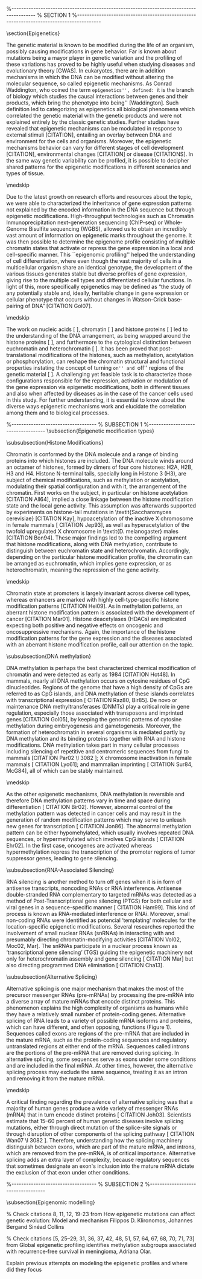 %----------------------------------------------------------------------------------------
%	SECTION 1
%----------------------------------------------------------------------------------------

\section{Epigenetics}

The genetic material is known to be modified during the life of an organism, possibly causing modifications in gene behavior. Far is known about mutations being a mayor player in genetic variation and the profiling of these variations has proved to be highly useful when studying diseases and evolutionary theory [GWAS]. In eukaryotes, there are in addition mechanisms in which the DNA can be modified without altering the molecular sequence, so called epigenetic mechanisms. As Conrad Waddington, who coined the term ``epigenetics'', defined: ``it is the branch of biology which studies the causal interactions between genes and their products, which bring the phenotype into being'' [Waddington]. Such definition led to categorizing as epigenetics all biological phenomena which correlated the genetic material with the genetic products and were not explained entirely by the classic genetic studies. Further studies have revealed that epigenetic mechanisms can be modulated in response to external stimuli [CITATION], entailing an overlay between DNA  and environment for the cells and organisms. Moreover, the epigenetic mechanisms behavior can vary for different stages of cell development [CITATION], environmental changes [CITATION] or disease [CITATIONS]. In the same way genetic variability can be profiled, it is possible to decipher shared patterns for the epigenetic modifications in different scenarios and types of tissue.

\medskip

Due to the latest growth on research efforts and resources about the topic, we were able to characterized the inheritance of gene expression patterns not explained by the encoded information in the DNA sequence but through epigenetic modifications. High-throughput technologies such as Chromatin Inmunoprecipitation next-generation sequencing (ChIP-seq) or Whole-Genome Bisulfite sequencing (WGBS), allowed us to obtain an incredibly vast amount of information on epigenetic marks throughout the genome. It was then possible to determine the epigenome profile consisting of multiple chromatin states that activate or repress the gene expression in a local and cell-specific manner. This ``epigenomic profiling'' helped the understanding of cell differentiation, where even though the vast majority of cells in a multicellular organism share an identical genotype, the development of the various tissues generates stable but diverse profiles of gene expression, giving rise to the multiple cell types and differentiated cellular functions. In light of this, more specifically epigenetics may be defined as “the study of any potentially stable and, ideally, heritable change in gene expression or cellular phenotype that occurs without changes in Watson-Crick base-pairing of DNA” [CITATION Gol07].

\medskip

The work on nucleic acids [ ], chromatin [ ] and histone proteins [ ] led to the understanding of the DNA arrangement, as being wrapped around the histone proteins [ ], and furthermore to the cytological distinction between euchromatin and heterochromatin [ ]. It has been proved that post-translational modifications of the histones, such as methylation, acetylation or phosphorylation, can reshape the chromatin structural and functional properties instating the concept of turning ``on'' and ``off'' regions of the genetic material [ ]. A challenging yet feasible task is to characterize those configurations responsible for the repression, activation or modulation of the gene expression via epigenetic modifications, both in different tissues and also when affected by diseases as in the case of the cancer cells used in this study. For further understanding, it is essential to know about the diverse ways epigenetic mechanisms work and elucidate the correlation among them and to biological processes.

%-----------------------------------
%	SUBSECTION 1
%-----------------------------------
\subsection{Epigenetic modification types}

\subsubsection{Histone Modifications}

Chromatin is conformed by the DNA molecule and a range of binding proteins into which histones are included. The DNA molecule winds around an octamer of histones, formed by dimers of four core histones:  H2A, H2B, H3 and H4. Histone N-terminal tails, specially long in Histone 3 (H3), are subject of chemical modifications, such as methylation or acetylation, modulating their spatial configuration and with it, the arrangement of the chromatin. First works on the subject, in particular on histone acetylation [CITATION All64], implied a close linkage between the histone modification state and the local gene activity. This assumption was afterwards supported by experiments on histone-tail mutations  in \textit{Saccharomyces cerevisiae} [CITATION Kay], hypoacetylation of the inactive X chromosome in female mammals [ CITATION Jep93], as well as hyperacetylation of the twofold upregulated X chromosome in \textit{D. melanogaster} males [CITATION Bon94]. These major findings led to the compelling argument that histone modifications, along with DNA methylation, contribute to distinguish between euchromatin state and heterochromatin. Accordingly, depending on the particular histone modification profile, the chromatin can be arranged as euchromatin, which implies gene expression, or as heterochromatin, meaning the repression of the gene activity.

\medskip

Chromatin state at promoters is largely invariant across diverse cell types, whereas enhancers are marked with highly cell-type-specific histone modification patterns [CITATION Hei09]. As in methylation patterns, an aberrant histone modification pattern is associated with the development of cancer [CITATION Mar01]. Histone deacetylases (HDACs) are implicated expecting both positive and negative effects on oncogenic and oncosuppressive mechanisms. Again, the importance of the histone modification patterns for the gene expression and the diseases associated with an aberrant histone modification profile, call our attention on the topic.

\subsubsection{DNA methylation}

DNA methylation is perhaps the best characterized chemical modification of chromatin and were detected as early as 1984 [CITATION Hot48]. In mammals, nearly all DNA methylation occurs on cytosine residues of CpG dinucleotides. Regions of the genome that have a high density of CpGs are referred to as CpG islands, and DNA methylation of these islands correlates with transcriptional expression [ CITATION Raz80, Bir85]. De novo or maintenance DNA methyltransferases (DNMTs) play a critical role in gene regulation, especially those associated with transposons and imprinted genes [CITATION Gol05], by keeping the genomic patterns of cytosine methylation during embryogenesis and gametogenesis. Moreover, the formation of heterochromatin in several organisms is mediated partly by DNA methylation and its binding proteins together with RNA and histone modifications. DNA methylation takes part in many cellular processes including silencing of repetitive and centromeric sequences from fungi to mammals [CITATION Par02 \l 3082 ]; X chromosome inactivation in female mammals [ CITATION Lyo61]; and mammalian imprinting [ CITATION Sur84, McG84], all of which can be stably maintained.

\medskip

As the other epigenetic mechanisms, DNA methylation is reversible and therefore DNA methylation patterns vary in time and space during differentiation [ CITATION Bir02]. However, abnormal control of the methylation pattern was detected in cancer cells and may result in the generation of random modification patterns which may serve to unleash new genes for transcription [ CITATION Jon86]. The abnormal methylation pattern can be either hypomehylated, which usually involves repeated DNA sequences, or hypermethylated which involves CpG islands [ CITATION Ehr02]. In the first case, oncogenes are activated whereas hypermethylation repress the transcription of the promoter regions of tumor suppressor genes, leading to gene silencing.

\subsubsection{RNA-Associated Silencing}

RNA silencing is another method to turn off genes when it is in form of antisense transcripts, noncoding RNAs or RNA interference. Antisense double-stranded RNA complementary to targeted mRNAs was detected as a method of Post-Transcriptional gene silencing (PTGS) for both cellular and viral genes in a sequence-specific manner [ CITATION Ham99]. This kind of process is known as RNA-mediated interference or RNAi. Moreover, small non-coding RNAs were identified as potencial ‘templating’ molecules for the location-specific epigenetic modifications. Several researches reported the involvement of small nuclear RNAs (snRNAs) in interacting with and presumably directing chromatin-modifying activities [CITATION Vol02, Moc02, Mar]. The snRNAs participate in a nuclear process known as ‘transcriptional gene silencing’ (TGS) guiding the epigenetic machinery not only for heterochromatin assembly and gene silencing [ CITATION Mar] but also directing programmed DNA elimination [ CITATION Cha13].

\subsubsection{Alternative Splicing}

Alternative splicing is one major mechanism that makes the most of the precursor messenger RNAs (pre-mRNAs) by processing the pre-mRNA into a diverse array of mature mRNAs that encode distinct proteins. This phenomenon explains the high complexity of organisms as humans while they have a relatively small number of protein-coding genes. Alternative splicing of RNA leads to a variety of possible mRNA isoforms and proteins, which can have different, and often opposing, functions (Figure 1). Sequences called exons are regions of the pre-mRNA that are included in the mature mRNA, such as the protein-coding sequences and regulatory untranslated regions at either end of the mRNA. Sequences called introns are the portions of the pre-mRNA that are removed during splicing. In alternative splicing, some sequences serve as exons under some conditions and are included in the final mRNA. At other times, however, the alternative splicing process may exclude the same sequence, treating it as an intron and removing it from the mature mRNA.

\medskip

A critical finding regarding the prevalence of alternative splicing was that a majority of human genes produce a wide variety of messenger RNAs (mRNA) that in turn encode distinct proteins [ CITATION Joh03]. Scientists estimate that 15–60 percent of human genetic diseases involve splicing mutations, either through direct mutation of the splice-site signals or through disruption of other components of the splicing pathway [ CITATION Wan07 \l 3082 ]. Therefore, understanding how the splicing machinery distinguish between exons, which are part of the mature mRNA, and introns, which are removed from the pre-mRNA, is of critical importance. Alternative splicing adds an extra layer of complexity, because regulatory sequences that sometimes designate an exon's inclusion into the mature mRNA dictate the exclusion of that exon under other conditions.

%-----------------------------------
%	SUBSECTION 2
%-----------------------------------

\subsection{Epigenomic modelling}

% Check citations 8, 11, 12, 19-23 from How epigenetic mutations can affect genetic evolution: Model and mechanism Filippos D. Klironomos, Johannes Bergand Sinéad Collins

% Check citations [5, 25–29, 31, 36, 37, 42, 48, 51, 57, 64, 67, 68, 70, 71, 73] from Global epigenetic profiling identifies methylation subgroups associated with recurrence‐free survival in meningioma, Adriana Olar.

Explain previous attempts on modeling the epigenetic profiles and where did they focus